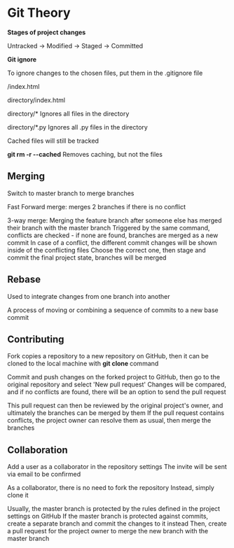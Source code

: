 # Git Theory

**Stages of project changes**

Untracked -> Modified -> Staged -> Committed

**Git ignore**

To ignore changes to the chosen files, put them in the .gitignore file

/index.html

directory/index.html

directory/*               Ignores all files in the directory

directory/*.py            Ignores all .py files in the directory

Cached files will still be tracked

**git rm -r --cached**    Removes caching, but not the files

## Merging

Switch to master branch to merge branches

Fast Forward merge: merges 2 branches if there is no conflict

3-way merge: Merging the feature branch after someone else has merged their branch
             with the master branch
             Triggered by the same command, conflicts are checked - if none are found,
             branches are merged as a new commit
             In case of a conflict, the different commit changes will be shown inside of the
             conflicting files
             Choose the correct one, then stage and commit the final project state, branches will be merged

## Rebase

Used to integrate changes from one branch into another

A process of moving or combining a sequence of commits to a new base commit

## Contributing

Fork copies a repository to a new repository on GitHub, then it can be cloned
to the local machine with **git clone <link>** command

Commit and push changes on the forked project to GitHub, then go to the original
repository and select 'New pull request'
Changes will be compared, and if no conflicts are found, there will be an option
to send the pull request

This pull request can then be reviewed by the original project's owner, and ultimately
the branches can be merged by them
If the pull request contains conflicts, the project owner can resolve them as usual,
then merge the branches

## Collaboration

Add a user as a collaborator in the repository settings
The invite will be sent via email to be confirmed

As a collaborator, there is no need to fork the repository
Instead, simply clone it

Usually, the master branch is protected by the rules defined in the project settings on GitHub
If the master branch is protected against commits, create a separate branch and commit the changes
to it instead
Then, create a pull request for the project owner to merge the new branch with the master branch
